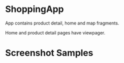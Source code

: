 # ShoppingApp
 
 App contains product detail, home and map fragments.
 
 Home and product detail pages have viewpager.
 
 

 # Screenshot Samples

